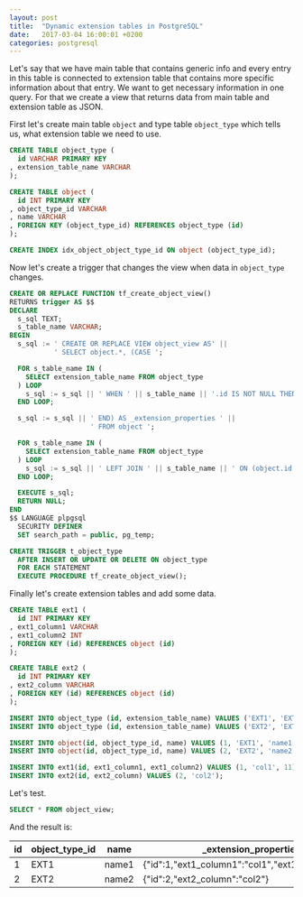 ```yaml
---
layout: post
title:  "Dynamic extension tables in PostgreSQL"
date:   2017-03-04 16:00:01 +0200
categories: postgresql
---
```

Let's say that we have main table that contains generic info and every entry in this table is connected to extension table that contains more specific information about that entry. We want to get necessary information in one query. For that we create a view that returns data from main table and extension table as JSON.

First let's create main table `object` and type table `object_type` which tells us, what extension table we need to use.
```sql
CREATE TABLE object_type (
  id VARCHAR PRIMARY KEY
, extension_table_name VARCHAR
);

CREATE TABLE object (
  id INT PRIMARY KEY
, object_type_id VARCHAR
, name VARCHAR
, FOREIGN KEY (object_type_id) REFERENCES object_type (id)
);

CREATE INDEX idx_object_object_type_id ON object (object_type_id);
```

Now let's create a trigger that changes the view when data in `object_type` changes.
```sql
CREATE OR REPLACE FUNCTION tf_create_object_view()
RETURNS trigger AS $$
DECLARE
  s_sql TEXT;
  s_table_name VARCHAR;
BEGIN
  s_sql := ' CREATE OR REPLACE VIEW object_view AS' ||
           ' SELECT object.*, (CASE ';

  FOR s_table_name IN (
    SELECT extension_table_name FROM object_type
  ) LOOP
    s_sql := s_sql || ' WHEN ' || s_table_name || '.id IS NOT NULL THEN to_json(' || s_table_name || ') ';
  END LOOP;

  s_sql := s_sql || ' END) AS _extension_properties ' ||
                    ' FROM object ';

  FOR s_table_name IN (
    SELECT extension_table_name FROM object_type
  ) LOOP
    s_sql := s_sql || ' LEFT JOIN ' || s_table_name || ' ON (object.id = ' || s_table_name || '.id) ';
  END LOOP;

  EXECUTE s_sql;
  RETURN NULL;
END
$$ LANGUAGE plpgsql
  SECURITY DEFINER
  SET search_path = public, pg_temp;

CREATE TRIGGER t_object_type
  AFTER INSERT OR UPDATE OR DELETE ON object_type
  FOR EACH STATEMENT
  EXECUTE PROCEDURE tf_create_object_view();
```

Finally let's create extension tables and add some data.
```sql
CREATE TABLE ext1 (
  id INT PRIMARY KEY
, ext1_column1 VARCHAR
, ext1_column2 INT
, FOREIGN KEY (id) REFERENCES object (id)
);

CREATE TABLE ext2 (
  id INT PRIMARY KEY
, ext2_column VARCHAR
, FOREIGN KEY (id) REFERENCES object (id)
);

INSERT INTO object_type (id, extension_table_name) VALUES ('EXT1', 'EXT1');
INSERT INTO object_type (id, extension_table_name) VALUES ('EXT2', 'EXT2');

INSERT INTO object(id, object_type_id, name) VALUES (1, 'EXT1', 'name1');
INSERT INTO object(id, object_type_id, name) VALUES (2, 'EXT2', 'name2');

INSERT INTO ext1(id, ext1_column1, ext1_column2) VALUES (1, 'col1', 11);
INSERT INTO ext2(id, ext2_column) VALUES (2, 'col2');
```

Let's test.
```sql
SELECT * FROM object_view;
```

And the result is:

| id | object_type_id | name  | _extension_properties                            |
|----|----------------|-------|--------------------------------------------------|
| 1  | EXT1           | name1 | {"id":1,"ext1_column1":"col1","ext1_column2":11} |
| 2  | EXT2           | name2 | {"id":2,"ext2_column":"col2"}                    |